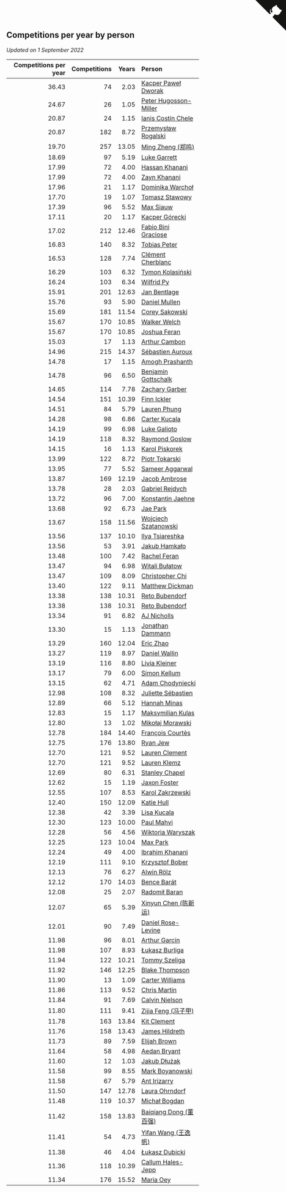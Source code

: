 ## Competitions per year by person

*Updated on  1 September 2022*

| Competitions per year | Competitions | Years | Person |
| ---: | ---: | ---: | :--- |
| 36.43 | 74 | 2.03 | [Kacper Paweł Dworak](https://www.worldcubeassociation.org/persons/2020DWOR01) |
| 24.67 | 26 | 1.05 | [Peter Hugosson-Miller](https://www.worldcubeassociation.org/persons/2021HUGO01) |
| 20.87 | 24 | 1.15 | [Ianis Costin Chele](https://www.worldcubeassociation.org/persons/2021CHEL01) |
| 20.87 | 182 | 8.72 | [Przemysław Rogalski](https://www.worldcubeassociation.org/persons/2013ROGA02) |
| 19.70 | 257 | 13.05 | [Ming Zheng (郑鸣)](https://www.worldcubeassociation.org/persons/2009ZHEN11) |
| 18.69 | 97 | 5.19 | [Luke Garrett](https://www.worldcubeassociation.org/persons/2017GARR05) |
| 17.99 | 72 | 4.00 | [Hassan Khanani](https://www.worldcubeassociation.org/persons/2018KHAN26) |
| 17.99 | 72 | 4.00 | [Zayn Khanani](https://www.worldcubeassociation.org/persons/2018KHAN28) |
| 17.96 | 21 | 1.17 | [Dominika Warchoł](https://www.worldcubeassociation.org/persons/2021WARC01) |
| 17.70 | 19 | 1.07 | [Tomasz Stawowy](https://www.worldcubeassociation.org/persons/2021STAW01) |
| 17.39 | 96 | 5.52 | [Max Siauw](https://www.worldcubeassociation.org/persons/2017SIAU02) |
| 17.11 | 20 | 1.17 | [Kacper Górecki](https://www.worldcubeassociation.org/persons/2021GORE01) |
| 17.02 | 212 | 12.46 | [Fabio Bini Graciose](https://www.worldcubeassociation.org/persons/2010GRAC02) |
| 16.83 | 140 | 8.32 | [Tobias Peter](https://www.worldcubeassociation.org/persons/2014PETE03) |
| 16.53 | 128 | 7.74 | [Clément Cherblanc](https://www.worldcubeassociation.org/persons/2014CHER05) |
| 16.29 | 103 | 6.32 | [Tymon Kolasiński](https://www.worldcubeassociation.org/persons/2016KOLA02) |
| 16.24 | 103 | 6.34 | [Wilfrid Py](https://www.worldcubeassociation.org/persons/2016PYWI01) |
| 15.91 | 201 | 12.63 | [Jan Bentlage](https://www.worldcubeassociation.org/persons/2010BENT01) |
| 15.76 | 93 | 5.90 | [Daniel Mullen](https://www.worldcubeassociation.org/persons/2016MULL04) |
| 15.69 | 181 | 11.54 | [Corey Sakowski](https://www.worldcubeassociation.org/persons/2011SAKO01) |
| 15.67 | 170 | 10.85 | [Walker Welch](https://www.worldcubeassociation.org/persons/2011WELC01) |
| 15.67 | 170 | 10.85 | [Joshua Feran](https://www.worldcubeassociation.org/persons/2011FERA01) |
| 15.03 | 17 | 1.13 | [Arthur Cambon](https://www.worldcubeassociation.org/persons/2021CAMB01) |
| 14.96 | 215 | 14.37 | [Sébastien Auroux](https://www.worldcubeassociation.org/persons/2008AURO01) |
| 14.78 | 17 | 1.15 | [Amogh Prashanth](https://www.worldcubeassociation.org/persons/2021PRAS01) |
| 14.78 | 96 | 6.50 | [Benjamin Gottschalk](https://www.worldcubeassociation.org/persons/2016GOTT01) |
| 14.65 | 114 | 7.78 | [Zachary Garber](https://www.worldcubeassociation.org/persons/2014GARB01) |
| 14.54 | 151 | 10.39 | [Finn Ickler](https://www.worldcubeassociation.org/persons/2012ICKL01) |
| 14.51 | 84 | 5.79 | [Lauren Phung](https://www.worldcubeassociation.org/persons/2016PHUN02) |
| 14.28 | 98 | 6.86 | [Carter Kucala](https://www.worldcubeassociation.org/persons/2015KUCA01) |
| 14.19 | 99 | 6.98 | [Luke Galioto](https://www.worldcubeassociation.org/persons/2015GALI02) |
| 14.19 | 118 | 8.32 | [Raymond Goslow](https://www.worldcubeassociation.org/persons/2014GOSL01) |
| 14.15 | 16 | 1.13 | [Karol Piskorek](https://www.worldcubeassociation.org/persons/2021PISK01) |
| 13.99 | 122 | 8.72 | [Piotr Tokarski](https://www.worldcubeassociation.org/persons/2013TOKA01) |
| 13.95 | 77 | 5.52 | [Sameer Aggarwal](https://www.worldcubeassociation.org/persons/2017AGGA01) |
| 13.87 | 169 | 12.19 | [Jacob Ambrose](https://www.worldcubeassociation.org/persons/2010AMBR01) |
| 13.78 | 28 | 2.03 | [Gabriel Rejdych](https://www.worldcubeassociation.org/persons/2020REJD01) |
| 13.72 | 96 | 7.00 | [Konstantin Jaehne](https://www.worldcubeassociation.org/persons/2015JAEH01) |
| 13.68 | 92 | 6.73 | [Jae Park](https://www.worldcubeassociation.org/persons/2015PARK24) |
| 13.67 | 158 | 11.56 | [Wojciech Szatanowski](https://www.worldcubeassociation.org/persons/2011SZAT01) |
| 13.56 | 137 | 10.10 | [Ilya Tsiareshka](https://www.worldcubeassociation.org/persons/2012TERE01) |
| 13.56 | 53 | 3.91 | [Jakub Hamkało](https://www.worldcubeassociation.org/persons/2018HAMK01) |
| 13.48 | 100 | 7.42 | [Rachel Feran](https://www.worldcubeassociation.org/persons/2015FERA01) |
| 13.47 | 94 | 6.98 | [Witali Bułatow](https://www.worldcubeassociation.org/persons/2015BUAT01) |
| 13.47 | 109 | 8.09 | [Christopher Chi](https://www.worldcubeassociation.org/persons/2014CHIC01) |
| 13.40 | 122 | 9.11 | [Matthew Dickman](https://www.worldcubeassociation.org/persons/2013DICK01) |
| 13.38 | 138 | 10.31 | [Reto Bubendorf](https://www.worldcubeassociation.org/persons/2012BUBE01) |
| 13.38 | 138 | 10.31 | [Reto Bubendorf](https://www.worldcubeassociation.org/persons/2012BUBE01) |
| 13.34 | 91 | 6.82 | [AJ Nicholls](https://www.worldcubeassociation.org/persons/2015NICH04) |
| 13.30 | 15 | 1.13 | [Jonathan Dammann](https://www.worldcubeassociation.org/persons/2021DAMM01) |
| 13.29 | 160 | 12.04 | [Eric Zhao](https://www.worldcubeassociation.org/persons/2010ZHAO19) |
| 13.27 | 119 | 8.97 | [Daniel Wallin](https://www.worldcubeassociation.org/persons/2013WALL03) |
| 13.19 | 116 | 8.80 | [Livia Kleiner](https://www.worldcubeassociation.org/persons/2013KLEI03) |
| 13.17 | 79 | 6.00 | [Simon Kellum](https://www.worldcubeassociation.org/persons/2016KELL12) |
| 13.15 | 62 | 4.71 | [Adam Chodyniecki](https://www.worldcubeassociation.org/persons/2017CHOD02) |
| 12.98 | 108 | 8.32 | [Juliette Sébastien](https://www.worldcubeassociation.org/persons/2014SEBA01) |
| 12.89 | 66 | 5.12 | [Hannah Minas](https://www.worldcubeassociation.org/persons/2017MINA04) |
| 12.83 | 15 | 1.17 | [Maksymilian Kulas](https://www.worldcubeassociation.org/persons/2021KULA02) |
| 12.80 | 13 | 1.02 | [Mikołaj Morawski](https://www.worldcubeassociation.org/persons/2021MORA01) |
| 12.78 | 184 | 14.40 | [François Courtès](https://www.worldcubeassociation.org/persons/2008COUR01) |
| 12.75 | 176 | 13.80 | [Ryan Jew](https://www.worldcubeassociation.org/persons/2008JEWR01) |
| 12.70 | 121 | 9.52 | [Lauren Clement](https://www.worldcubeassociation.org/persons/2013KLEM01) |
| 12.70 | 121 | 9.52 | [Lauren Klemz](https://www.worldcubeassociation.org/persons/2013KLEM01) |
| 12.69 | 80 | 6.31 | [Stanley Chapel](https://www.worldcubeassociation.org/persons/2016CHAP04) |
| 12.62 | 15 | 1.19 | [Jaxon Foster](https://www.worldcubeassociation.org/persons/2021FOST01) |
| 12.55 | 107 | 8.53 | [Karol Zakrzewski](https://www.worldcubeassociation.org/persons/2014ZAKR01) |
| 12.40 | 150 | 12.09 | [Katie Hull](https://www.worldcubeassociation.org/persons/2010HULL01) |
| 12.38 | 42 | 3.39 | [Lisa Kucala](https://www.worldcubeassociation.org/persons/2019KUCA01) |
| 12.30 | 123 | 10.00 | [Paul Mahvi](https://www.worldcubeassociation.org/persons/2012MAHV01) |
| 12.28 | 56 | 4.56 | [Wiktoria Waryszak](https://www.worldcubeassociation.org/persons/2018WARY01) |
| 12.25 | 123 | 10.04 | [Max Park](https://www.worldcubeassociation.org/persons/2012PARK03) |
| 12.24 | 49 | 4.00 | [Ibrahim Khanani](https://www.worldcubeassociation.org/persons/2018KHAN27) |
| 12.19 | 111 | 9.10 | [Krzysztof Bober](https://www.worldcubeassociation.org/persons/2013BOBE01) |
| 12.13 | 76 | 6.27 | [Alwin Rölz](https://www.worldcubeassociation.org/persons/2016ROLZ01) |
| 12.12 | 170 | 14.03 | [Bence Barát](https://www.worldcubeassociation.org/persons/2008BARA01) |
| 12.08 | 25 | 2.07 | [Radomił Baran](https://www.worldcubeassociation.org/persons/2020BARA02) |
| 12.07 | 65 | 5.39 | [Xinyun Chen (陈新运)](https://www.worldcubeassociation.org/persons/2017CHEN36) |
| 12.01 | 90 | 7.49 | [Daniel Rose-Levine](https://www.worldcubeassociation.org/persons/2015ROSE01) |
| 11.98 | 96 | 8.01 | [Arthur Garcin](https://www.worldcubeassociation.org/persons/2014GARC27) |
| 11.98 | 107 | 8.93 | [Łukasz Burliga](https://www.worldcubeassociation.org/persons/2013BURL01) |
| 11.94 | 122 | 10.21 | [Tommy Szeliga](https://www.worldcubeassociation.org/persons/2012SZEL01) |
| 11.92 | 146 | 12.25 | [Blake Thompson](https://www.worldcubeassociation.org/persons/2010THOM03) |
| 11.90 | 13 | 1.09 | [Carter Williams](https://www.worldcubeassociation.org/persons/2021WILL06) |
| 11.86 | 113 | 9.52 | [Chris Martin](https://www.worldcubeassociation.org/persons/2013MART03) |
| 11.84 | 91 | 7.69 | [Calvin Nielson](https://www.worldcubeassociation.org/persons/2014NIEL03) |
| 11.80 | 111 | 9.41 | [Zijia Feng (冯子甲)](https://www.worldcubeassociation.org/persons/2013FENG02) |
| 11.78 | 163 | 13.84 | [Kit Clement](https://www.worldcubeassociation.org/persons/2008CLEM01) |
| 11.76 | 158 | 13.43 | [James Hildreth](https://www.worldcubeassociation.org/persons/2009HILD01) |
| 11.73 | 89 | 7.59 | [Elijah Brown](https://www.worldcubeassociation.org/persons/2015BROW03) |
| 11.64 | 58 | 4.98 | [Aedan Bryant](https://www.worldcubeassociation.org/persons/2017BRYA06) |
| 11.60 | 12 | 1.03 | [Jakub Dłużak](https://www.worldcubeassociation.org/persons/2021DLUZ01) |
| 11.58 | 99 | 8.55 | [Mark Boyanowski](https://www.worldcubeassociation.org/persons/2014BOYA01) |
| 11.58 | 67 | 5.79 | [Ant Irizarry](https://www.worldcubeassociation.org/persons/2016IRIZ02) |
| 11.50 | 147 | 12.78 | [Laura Ohrndorf](https://www.worldcubeassociation.org/persons/2009OHRN01) |
| 11.48 | 119 | 10.37 | [Michał Bogdan](https://www.worldcubeassociation.org/persons/2012BOGD01) |
| 11.42 | 158 | 13.83 | [Baiqiang Dong (董百强)](https://www.worldcubeassociation.org/persons/2008DONG06) |
| 11.41 | 54 | 4.73 | [Yifan Wang (王逸帆)](https://www.worldcubeassociation.org/persons/2017WANY29) |
| 11.38 | 46 | 4.04 | [Łukasz Dubicki](https://www.worldcubeassociation.org/persons/2018DUBI01) |
| 11.36 | 118 | 10.39 | [Callum Hales-Jepp](https://www.worldcubeassociation.org/persons/2012HALE01) |
| 11.34 | 176 | 15.52 | [Maria Oey](https://www.worldcubeassociation.org/persons/2007OEYM01) |


<a href="https://github.com/jonatanklosko/wca_statistics" class="github-corner" aria-label="View source on Github"><svg width="80" height="80" viewBox="0 0 250 250" style="fill:#151513; color:#fff; position: absolute; top: 0; border: 0; right: 0;" aria-hidden="true"><path d="M0,0 L115,115 L130,115 L142,142 L250,250 L250,0 Z"></path><path d="M128.3,109.0 C113.8,99.7 119.0,89.6 119.0,89.6 C122.0,82.7 120.5,78.6 120.5,78.6 C119.2,72.0 123.4,76.3 123.4,76.3 C127.3,80.9 125.5,87.3 125.5,87.3 C122.9,97.6 130.6,101.9 134.4,103.2" fill="currentColor" style="transform-origin: 130px 106px;" class="octo-arm"></path><path d="M115.0,115.0 C114.9,115.1 118.7,116.5 119.8,115.4 L133.7,101.6 C136.9,99.2 139.9,98.4 142.2,98.6 C133.8,88.0 127.5,74.4 143.8,58.0 C148.5,53.4 154.0,51.2 159.7,51.0 C160.3,49.4 163.2,43.6 171.4,40.1 C171.4,40.1 176.1,42.5 178.8,56.2 C183.1,58.6 187.2,61.8 190.9,65.4 C194.5,69.0 197.7,73.2 200.1,77.6 C213.8,80.2 216.3,84.9 216.3,84.9 C212.7,93.1 206.9,96.0 205.4,96.6 C205.1,102.4 203.0,107.8 198.3,112.5 C181.9,128.9 168.3,122.5 157.7,114.1 C157.9,116.9 156.7,120.9 152.7,124.9 L141.0,136.5 C139.8,137.7 141.6,141.9 141.8,141.8 Z" fill="currentColor" class="octo-body"></path></svg></a><style>.github-corner:hover .octo-arm{animation:octocat-wave 560ms ease-in-out}@keyframes octocat-wave{0%,100%{transform:rotate(0)}20%,60%{transform:rotate(-25deg)}40%,80%{transform:rotate(10deg)}}@media (max-width:500px){.github-corner:hover .octo-arm{animation:none}.github-corner .octo-arm{animation:octocat-wave 560ms ease-in-out}}</style>
